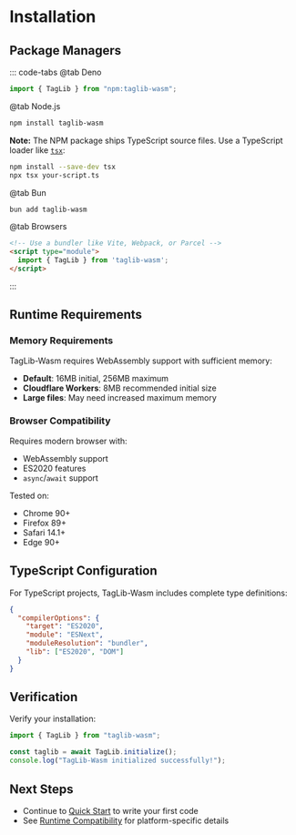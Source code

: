 # Installation

## Package Managers

::: code-tabs
@tab Deno
```typescript
import { TagLib } from "npm:taglib-wasm";
```

@tab Node.js
```bash
npm install taglib-wasm
```

**Note:** The NPM package ships TypeScript source files. Use a TypeScript loader like [`tsx`](https://github.com/privatenumber/tsx):

```bash
npm install --save-dev tsx
npx tsx your-script.ts
```

@tab Bun
```bash
bun add taglib-wasm
```

@tab Browsers
```html
<!-- Use a bundler like Vite, Webpack, or Parcel -->
<script type="module">
  import { TagLib } from 'taglib-wasm';
</script>
```
:::

## Runtime Requirements

### Memory Requirements

TagLib-Wasm requires WebAssembly support with sufficient memory:

- **Default**: 16MB initial, 256MB maximum
- **Cloudflare Workers**: 8MB recommended initial size
- **Large files**: May need increased maximum memory

### Browser Compatibility

Requires modern browser with:
- WebAssembly support
- ES2020 features
- `async`/`await` support

Tested on:
- Chrome 90+
- Firefox 89+
- Safari 14.1+
- Edge 90+

## TypeScript Configuration

For TypeScript projects, TagLib-Wasm includes complete type definitions:

```json
{
  "compilerOptions": {
    "target": "ES2020",
    "module": "ESNext",
    "moduleResolution": "bundler",
    "lib": ["ES2020", "DOM"]
  }
}
```

## Verification

Verify your installation:

```typescript
import { TagLib } from "taglib-wasm";

const taglib = await TagLib.initialize();
console.log("TagLib-Wasm initialized successfully!");
```

## Next Steps

- Continue to [Quick Start](./quick-start.md) to write your first code
- See [Runtime Compatibility](/Runtime-Compatibility.md) for platform-specific details
